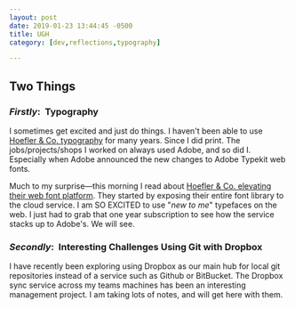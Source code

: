 ```yaml
---
layout: post
date: 2019-01-23 13:44:45 -0500
title: UGH
category: [dev,reflections,typography]

---
```


## Two Things

### <em>Firstly</em>:&ensp;Typography

I sometimes get excited and just do things. I haven't been able to use [Hoefler & Co. typography](https://www.typography.com) for many years. Since I did print. The jobs/projects/shops I worked on always used Adobe, and so did I. Especially when Adobe announced the new changes to Adobe Typekit web fonts. 

Much to my surprise&mdash;this morning I read about [Hoefler & Co. elevating their web font platform](https://www.typography.com/webfonts/). They started by exposing their entire font library to the cloud service. I am SO EXCITED to use "<em>new to me</em>" typefaces on the web. I just had to grab that one year subscription to see how the service stacks up to Adobe's. We will see. 


### <em>Secondly</em>:&ensp;Interesting Challenges Using Git with Dropbox

I have recently been exploring using Dropbox as our main hub for local git repositories instead of a service such as Github or BitBucket. The Dropbox sync service across my teams machines has been an interesting management project. I am taking lots of notes, and will get here with them. 